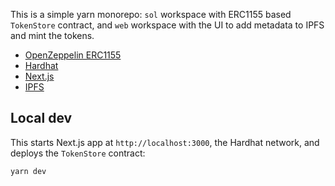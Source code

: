This is a simple yarn monorepo: `sol` workspace with ERC1155 based `TokenStore` contract, and `web` workspace with the UI to add metadata to IPFS and mint the tokens.

- [OpenZeppelin ERC1155](https://docs.openzeppelin.com/contracts/3.x/erc1155)
- [Hardhat](https://hardhat.org/)
- [Next.js](https://nextjs.org/)
- [IPFS](https://ipfs.io/)

## Local dev

This starts Next.js app at `http://localhost:3000`, the Hardhat network, and deploys the `TokenStore` contract:

```bash
yarn dev
```